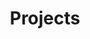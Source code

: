 ---
layout: projects
title: Projects
permalink: /projects/
main-project:
  name: Comic Reader
featured:
  - name: test1
    description: Lorem ipsum dolor sit amet, consectetur adipiscing elit. Duis consequat, felis vel rutrum finibus, tortor turpis scelerisque eros, et mattis lacus diam at enim.
  - name: test2
    description: Lorem ipsum dolor sit amet, consectetur adipiscing elit. Duis consequat, felis vel rutrum finibus, tortor turpis scelerisque eros, et mattis lacus diam at enim. Integer pellentesque purus non est viverra, ac eleifend risus hendrerit. Nam quis odio ac erat consequat elementum. Donec quis mollis enim, vel pellentesque eros. Praesent enim diam, vulputate id malesuada sed, tempor eu erat. Sed pulvinar blandit tellus non commodo. Etiam sem arcu, lobortis quis molestie et, rutrum sit amet lacus. Cras sodales molestie facilisis. Nullam rhoncus nisi aliquet, finibus felis ac, blandit felis.
  - name: test3
    description: Lorem ipsum dolor sit amet, consectetur adipiscing elit. Duis consequat, felis vel rutrum finibus, tortor turpis scelerisque eros, et mattis lacus diam at enim. Integer pellentesque purus non est viverra, ac eleifend risus hendrerit. Nam quis odio ac erat consequat elementum. Donec quis mollis enim, vel pellentesque eros. Praesent enim diam, vulputate id malesuada sed, tempor eu erat. Sed pulvinar blandit tellus non commodo. Etiam sem arcu, lobortis quis molestie et, rutrum sit amet lacus. Cras sodales molestie facilisis. Nullam rhoncus nisi aliquet, finibus felis ac, blandit felis.
  - name: test4
    description: Lorem ipsum dolor sit amet
---